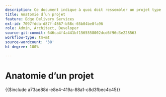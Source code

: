 ```yaml
---
description: Ce document indique à quoi doit ressembler un projet type du point de vue du code. Avant de lire ce document, familiarisez-vous avec le document Prise en main – Tutoriel de développement.
title: Anatomie d’un projet
feature: Edge Delivery Services
exl-id: 7097fdda-d87f-4867-b58c-65b04be0fa96
role: Admin, Architect, Developer
source-git-commit: 646ca4f4a441bf1565558002dcd6f96d3e228563
workflow-type: tm+mt
source-wordcount: '38'
ht-degree: 100%

---
```


# Anatomie d’un projet

{{$include a73ae88d-e8e4-419a-88a1-c8d3fbec4c45}}
